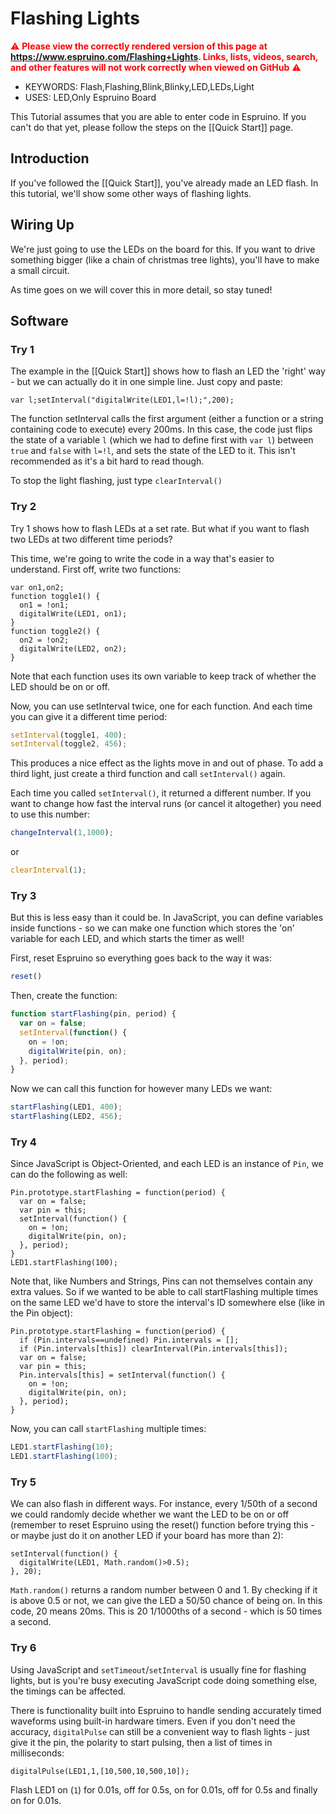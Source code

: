 <!--- Copyright (c) 2013 Gordon Williams, Pur3 Ltd. See the file LICENSE for copying permission. -->
Flashing Lights
=============

<span style="color:red">:warning: **Please view the correctly rendered version of this page at https://www.espruino.com/Flashing+Lights. Links, lists, videos, search, and other features will not work correctly when viewed on GitHub** :warning:</span>

* KEYWORDS: Flash,Flashing,Blink,Blinky,LED,LEDs,Light
* USES: LED,Only Espruino Board

This Tutorial assumes that you are able to enter code in Espruino. If you can't do that yet, please follow the steps on the [[Quick Start]] page.

Introduction
-----------

If you've followed the [[Quick Start]], you've already made an LED flash. In this tutorial, we'll show some other ways of flashing lights.

Wiring Up
--------

We're just going to use the LEDs on the board for this. If you want to drive something bigger (like a chain of christmas tree lights), you'll have to make a small circuit.

As time goes on we will cover this in more detail, so stay tuned!

Software
--------

### Try 1

The example in the [[Quick Start]] shows how to flash an LED the 'right' way - but we can actually do it in one simple line. Just copy and paste:

```
var l;setInterval("digitalWrite(LED1,l=!l);",200);
```

The function setInterval calls the first argument (either a function or a string containing code to execute) every 200ms. In this case, the code just flips the state of a variable ```l``` (which we had to define first with `var l`) between `true` and `false` with ```l=!l```, and sets the state of the LED to it. This isn't recommended as it's a bit hard to read though.

To stop the light flashing, just type ```clearInterval()```

### Try 2

Try 1 shows how to flash LEDs at a set rate. But what if you want to flash two LEDs at two different time periods?

This time, we're going to write the code in a way that's easier to understand. First off, write two functions:

```
var on1,on2;
function toggle1() {
  on1 = !on1;
  digitalWrite(LED1, on1);
}
function toggle2() {
  on2 = !on2;
  digitalWrite(LED2, on2); 
}
```

Note that each function uses its own variable to keep track of whether the LED should be on or off.

Now, you can use setInterval twice, one for each function. And each time you can give it a different time period:

```javascript
setInterval(toggle1, 400);
setInterval(toggle2, 456);
```

This produces a nice effect as the lights move in and out of phase. To add a third light, just create a third function and call ```setInterval()``` again.

Each time you called ```setInterval()```, it returned a different number. If you want to change how fast the interval runs (or cancel it altogether) you need to use this number:

```javascript
changeInterval(1,1000);
```

or

```javascript
clearInterval(1);
```

### Try 3

But this is less easy than it could be. In JavaScript, you can define variables inside functions - so we can make one function which stores the 'on' variable for each LED, and which starts the timer as well!

First, reset Espruino so everything goes back to the way it was:

```javascript
reset()
```

Then, create the function:

```javascript
function startFlashing(pin, period) {
  var on = false;
  setInterval(function() {
    on = !on;
    digitalWrite(pin, on);
  }, period);
}
```

Now we can call this function for however many LEDs we want:

```javascript
startFlashing(LED1, 400);
startFlashing(LED2, 456);
```
 
### Try 4

Since JavaScript is Object-Oriented, and each LED is an instance of ```Pin```, we can do the following as well:

```
Pin.prototype.startFlashing = function(period) { 
  var on = false;
  var pin = this;
  setInterval(function() {
    on = !on;
    digitalWrite(pin, on);
  }, period);
}
LED1.startFlashing(100);
```

Note that, like Numbers and Strings, Pins can not themselves contain any extra values. So if we wanted to be able to call startFlashing multiple times on the same LED we'd have to store the interval's ID somewhere else (like in the Pin object):

```
Pin.prototype.startFlashing = function(period) {
  if (Pin.intervals==undefined) Pin.intervals = [];
  if (Pin.intervals[this]) clearInterval(Pin.intervals[this]);
  var on = false;
  var pin = this;
  Pin.intervals[this] = setInterval(function() {
    on = !on;
    digitalWrite(pin, on);
  }, period);
}
```

Now, you can call ```startFlashing``` multiple times:

```javascript
LED1.startFlashing(10);
LED1.startFlashing(100);
```

### Try 5

We can also flash in different ways. For instance, every 1/50th of a second we could randomly decide whether we want the LED to be on or off (remember to reset Espruino using the reset() function before trying this - or maybe just do it on another LED if your board has more than 2):

```
setInterval(function() {
  digitalWrite(LED1, Math.random()>0.5);
}, 20);
```

`Math.random()` returns a random number between 0 and 1. By checking if it is above 0.5 or not, we can give the LED a 50/50 chance of being on. In this code, 20 means 20ms. This is 20 1/1000ths of a second - which is 50 times a second.

### Try 6

Using JavaScript and `setTimeout`/`setInterval` is usually fine for flashing lights, but is you're busy executing JavaScript code doing something else, the timings can be affected.

There is functionality built into Espruino to handle sending accurately timed waveforms using built-in hardware timers. Even if you don't need the accuracy, `digitalPulse` can still be a convenient way to flash lights - just give it the pin, the polarity to start pulsing, then a list of times in milliseconds:

```
digitalPulse(LED1,1,[10,500,10,500,10]);
```

Flash LED1 on (`1`) for 0.01s, off for 0.5s, on for 0.01s, off for 0.5s and finally on for 0.01s.

